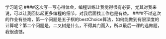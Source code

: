 学习笔记
####这次写一写心得体会，编程训练让我觉得很有必要，尤其对我来说，可以让我回忆起更多编程的细节，对我后面找工作也是有益。
####不过这次的作业有些难，第一个问题是五子棋的bestChoice算法，如何能做到有限深度的计算呢？第二个问题是，二叉树是什么，不得其门而入，所以最后一课的选做题，我很遗憾。
